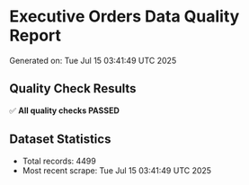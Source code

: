 # Executive Orders Data Quality Report
Generated on: Tue Jul 15 03:41:49 UTC 2025

## Quality Check Results
✅ **All quality checks PASSED**

## Dataset Statistics
- Total records: 4499
- Most recent scrape: Tue Jul 15 03:41:49 UTC 2025
